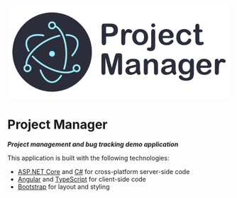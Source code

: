 ![Project Manager](Images/Project-Manager-Electron.png)

# Project Manager
***Project management and bug tracking demo application***

This application is built with the following technologies:

* [ASP.NET Core](https://get.asp.net/) and [C#](https://msdn.microsoft.com/en-us/library/67ef8sbd.aspx) for cross-platform server-side code
* [Angular](https://angular.io/) and [TypeScript](http://www.typescriptlang.org/) for client-side code
* [Bootstrap](http://getbootstrap.com/) for layout and styling
